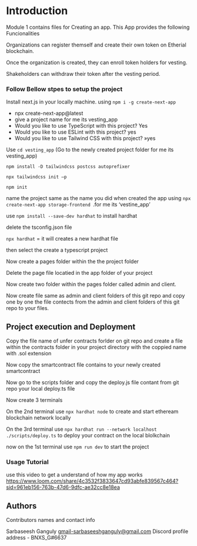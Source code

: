 # Introduction
Module 1 contains files for Creating an app. This App provides the following Funcionalities 

Organizations can register themself and create their own token on Etherial blockchain. 

Once the organization is created, they can enroll token holders for vesting. 

Shakeholders can withdraw their token after the vesting period.

### Follow Bellow stpes to setup the project
Install next.js in your locally machine. using ```npm i -g create-next-app```
- npx create-next-app@latest
- give a project name for me its vesting_app
- Would you like to use TypeScript with this project? Yes
- Would you like to use ESLint with this project? yes
- Would you like to use Tailwind CSS with this project? »yes


Use `cd vesting_app` (Go to the newly created project folder for me its vesting_app)

`npm install -D tailwindcss postcss autoprefixer`

`npx tailwindcss init –p`


`npm init`


name the project same as the name you did when created the app using `npx create-next-app storage-frontend `.for me its ‘vestine_app’


use `npm install --save-dev hardhat` to install hardhat 


delete the tsconfig.json file


`npx hardhat`  = it will creates a new hardhat file


then select the create a typescript project


Now create a pages folder within the the project folder 


Delete the page file locatied in the app folder of your project


Now create two folder within the pages folder called admin and client.


Now create file same as admin and client folders of this git repo and copy one by one the file contects from the admin and client folders of this git repo to your files. 

## Project execution and Deployment
Copy the file name of unfer contracts forlder on git repo and create a file within the contracts folder in your project directory with the coppied name with .sol extension


Now copy the smartcontract file contains to your newly created smartcontract


Now go to the scripts folder and copy the deploy.js file contant from git repo your local deploy.ts file

Now create 3 terminals 

On the 2nd terminal use `npx hardhat node` to create and start etheream blockchain network locally

On the 3rd terminal use `npx hardhat run --network localhost ./scripts/deploy.ts` to deploy your contract on the local blolkchain

now on the 1st terminal use `npm run dev` to start the project

### Usage Tutorial
use this video to get a understand of how my app works
https://www.loom.com/share/4c3532f3833647cd93abfe839567c464?sid=961eb156-763b-47d6-9dfc-ae32cc8e18ea
## Authors

Contributors names and contact info

Sarbaseesh Ganguly gmail-sarbaseeshganguly@gmail.com
Discord profile address - BNXS_G#6637

